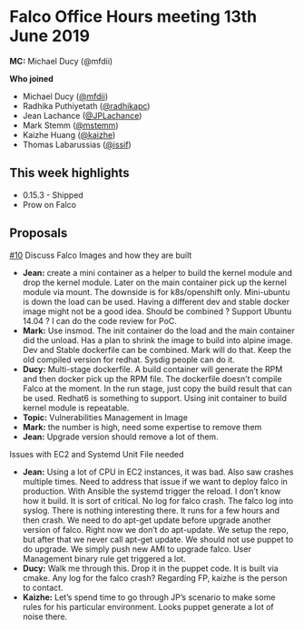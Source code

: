 # Falco Office Hours meeting 13th June 2019

**MC:** Michael Ducy (@mfdii)

**Who joined**

- Michael Ducy ([@mfdii](https://github.com/mfdii))
- Radhika Puthiyetath ([@radhikapc](https://github.com/radhikapc))
- Jean Lachance ([@JPLachance](https://github.com/JPLachance))
- Mark Stemm ([@mstemm](https://github.com/mstemm))
- Kaizhe Huang ([@kaizhe](https://github.com/kaizhe))
- Thomas Labarussias ([@issif](https://github.com/issif))

## This week highlights
- 0.15.3 - Shipped
- Prow on Falco

## Proposals

[#10](https://github.com/falcosecurity/office-hours/issues/10)
Discuss Falco Images and how they are built
- **Jean:** create a mini container as a helper to build the kernel module and drop the kernel module. Later on the main container pick up the kernel module via mount. The downside is for k8s/openshift only. Mini-ubuntu is down the load can be used. Having a different dev and stable docker image might not be a good idea. Should be combined ? Support Ubuntu 14.04 ? I can do the code review for PoC. 
- **Mark:** Use insmod. The init container do the load and the main container did the unload.  Has a plan to shrink the image to build into alpine image. Dev and Stable dockerfile can be combined. Mark will do that. Keep the old compiled version for redhat. Sysdig people can do it.
- **Ducy:** Multi-stage dockerfile. A build container will generate the RPM and then docker pick up the RPM file. The dockerfile doesn’t compile Falco at the moment. In the run stage, just copy the build result that can be used.  Redhat6 is something to support. Using init container to build kernel module is repeatable. 
- **Topic:** Vulnerabilities Management in Image
- **Mark:** the number is high, need some expertise to remove them
- **Jean:** Upgrade version should remove a lot of them.


Issues with EC2 and Systemd Unit File needed
- **Jean:** Using a lot of CPU in EC2 instances, it was bad. Also saw crashes multiple times. Need to address that issue if we want to deploy falco in production. With Ansible the systemd trigger the reload. I don’t know how it build. It is sort of critical. No log for falco crash. The falco log into syslog. There is nothing interesting there. It runs for a few hours and then crash. We need to do apt-get update before upgrade another version of falco. Right now we don’t do apt-update. We setup the repo, but after that we never call apt-get update. We should not use puppet to do upgrade. We simply push new AMI to upgrade falco. User Management binary rule get triggered a lot.
- **Ducy:** Walk me through this. Drop it in the puppet code. It is built via cmake. Any log for the falco crash? Regarding FP, kaizhe is the person to contact. 
- **Kaizhe:** Let’s spend time to go through JP’s scenario to make some rules for his particular environment. Looks puppet generate a lot of noise there.
